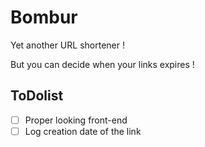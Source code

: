 # Bombur

Yet another URL shortener !

But you can decide when your links expires ! 

## ToDolist

* [ ] Proper looking front-end
* [ ] Log creation date of the link